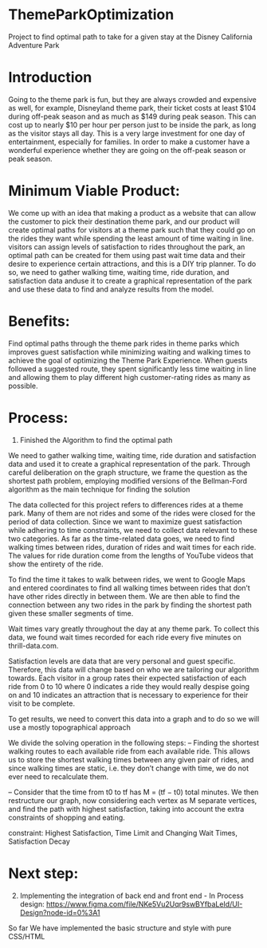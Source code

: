 # ThemeParkOptimization
 Project to find optimal path to take for a given stay at the Disney California Adventure Park

# Introduction
Going to the theme park is fun, but they are always crowded and expensive as well, for
example, Disneyland theme park, their ticket costs at least $104 during off-peak season and as
much as $149 during peak season. This can cost up to nearly $10 per hour per person just to
be inside the park, as long as the visitor stays all day. This is a very large investment for one
day of entertainment, especially for families. In order to make a customer have a wonderful
experience whether they are going on the off-peak season or peak season.

# Minimum Viable Product:
 We come up with an idea that making a product as a website that can allow the customer to pick their destination theme park, and our product will create optimal paths for visitors at a theme park such that they could go on the rides they want while spending the least amount of time waiting in line. visitors can assign levels of satisfaction to rides throughout the park, an optimal path can be created for them using past wait time data and their desire to experience certain attractions, and this is a DIY trip planner. To do so, we need to gather walking time, waiting time, ride duration, and satisfaction data anduse it to create a graphical representation of the park and use these data to find and analyze results from the model.

# Benefits: 
Find optimal paths through the theme park rides in theme parks which improves guest
satisfaction while minimizing waiting and walking times to achieve the goal of optimizing
the Theme Park Experience. When guests followed a suggested route, they spent significantly
less time waiting in line and allowing them to play different high customer-rating rides as many
as possible.


# Process:
1. Finished the Algorithm to find the optimal path

We need to gather walking time, waiting time, ride duration and satisfaction data and used
it to create a graphical representation of the park. Through careful deliberation on the graph
structure, we frame the question as the shortest path problem, employing modified versions of
the Bellman-Ford algorithm as the main technique for finding the solution

The data collected for this project refers to differences rides at a theme park. Many of them are
not rides and some of the rides were closed for the period of data collection. Since we want to
maximize guest satisfaction while adhering to time constraints, we need to collect data relevant
to these two categories. As far as the time-related data goes, we need to find walking times
between rides, duration of rides and wait times for each ride. The values for ride duration come
from the lengths of YouTube videos that show the entirety of the ride.

To find the time it takes to walk between rides, we went to Google Maps and entered
coordinates to find all walking times between rides that don’t have other rides directly in
between them. We are then able to find the connection between any two rides in the park by
finding the shortest path given these smaller segments of time.

Wait times vary greatly throughout the day at any theme park. To collect this data, we found wait
times recorded for each ride every five minutes on thrill-data.com.

Satisfaction levels are data that are very personal and guest specific. Therefore, this data will
change based on who we are tailoring our algorithm towards. Each visitor in a group rates their
expected satisfaction of each ride from 0 to 10 where 0 indicates a ride they would really
despise going on and 10 indicates an attraction that is necessary to experience for their visit to
be complete.

To get results, we need to convert this data into a graph and to do so we will use a mostly
topographical approach

We divide the solving operation in the following steps:
– Finding the shortest walking routes to each available ride from each available ride. This allows
us to store the shortest walking times between any given pair of rides, and since walking times
are static, i.e. they don’t change with time, we do not ever need to recalculate them.

– Consider that the time from t0 to tf has M = (tf − t0) total minutes. We then restructure our
graph, now considering each vertex as M separate vertices, and find the path with highest
satisfaction, taking into account the extra constraints of shopping and eating.

constraint: Highest Satisfaction, Time Limit and Changing Wait Times, Satisfaction Decay


# Next step:
2. Implementing the integration of back end and front end - In Process
design:
https://www.figma.com/file/NKe5Vu2Uqr9swBYfbaLeId/UI-Design?node-id=0%3A1

So far We have implemented the basic structure and style with pure CSS/HTML

